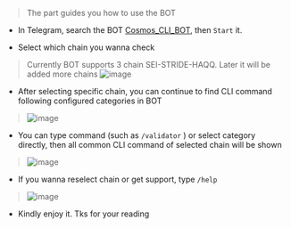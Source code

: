 > The part guides you how to use the BOT
- In Telegram, search the BOT [Cosmos_CLI_BOT](https://t.me/cosmos_tips_bot), then `Start` it.

- Select which chain you wanna check
> Currently BOT supports 3 chain SEI-STRIDE-HAQQ.
> Later it will be added more chains
> ![image](https://user-images.githubusercontent.com/109055532/193732556-2e6532e6-94d6-40bf-9361-9abdb9b5ca4d.png)

- After selecting specific chain, you can continue to find CLI command following configured categories in BOT
> ![image](https://user-images.githubusercontent.com/109055532/193732718-e7898bc8-8ae2-4285-95cc-da45a2dc5510.png)

- You can type command (such as `/validator` ) or select category directly, then all common CLI command of selected chain will be shown
> ![image](https://user-images.githubusercontent.com/109055532/193732898-f6683477-2c13-44d1-a97b-2e16d4801641.png)

- If you wanna reselect chain or get support, type `/help`
> ![image](https://user-images.githubusercontent.com/109055532/193733011-74680c3b-d785-40d3-8106-dc6c3d9c6653.png)

- Kindly enjoy it. Tks for your reading
